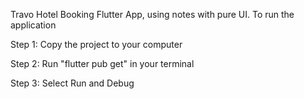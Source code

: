 Travo Hotel Booking Flutter App, using notes with pure UI. To run the application

Step 1: Copy the project to your computer

Step 2: Run "flutter pub get" in your terminal

Step 3: Select Run and Debug
